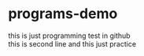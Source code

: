 # programs-demo
this is just programming test in github
<br>
this is second line and this just practice
